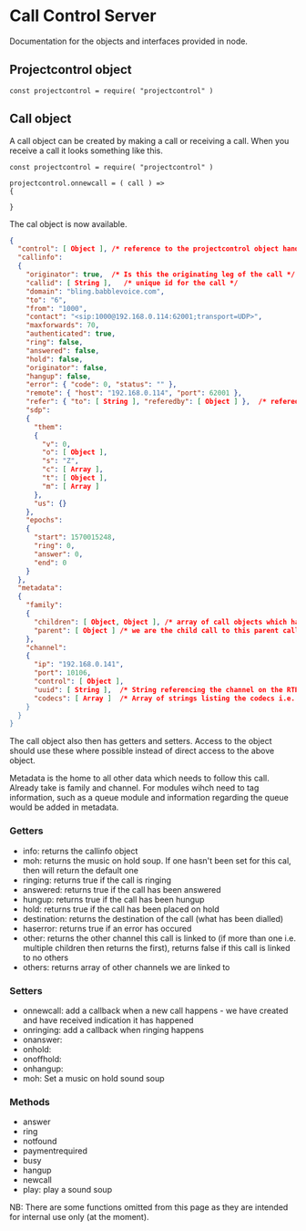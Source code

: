 # Call Control Server

Documentation for the objects and interfaces provided in node.

## Projectcontrol object


```JS
const projectcontrol = require( "projectcontrol" )
```

## Call object

A call object can be created by making a call or receiving a call. When you receive a call it looks something like this.

```JS
const projectcontrol = require( "projectcontrol" )

projectcontrol.onnewcall = ( call ) =>
{

}
```

The cal object is now available.

```JSON
{
  "control": [ Object ], /* reference to the projectcontrol object handling the call */ 
  "callinfo":
  {
    "originator": true,  /* Is this the originating leg of the call */
    "callid": [ String ],   /* unique id for the call */
    "domain": "bling.babblevoice.com",
    "to": "6",
    "from": "1000",
    "contact": "<sip:1000@192.168.0.114:62001;transport=UDP>",
    "maxforwards": 70,
    "authenticated": true,
    "ring": false,
    "answered": false,
    "hold": false,
    "originator": false,
    "hangup": false,
    "error": { "code": 0, "status": "" },
    "remote": { "host": "192.168.0.114", "port": 62001 },
    "refer": { "to": [ String ], "referedby": [ Object ] },  /* referedby is a reference to the call object which performed the xfer */
    "sdp":
    {
      "them":
      {
        "v": 0, 
        "o": [ Object ], 
        "s": "Z", 
        "c": [ Array ], 
        "t": [ Object ], 
        "m": [ Array ] 
      },
      "us": {} 
    },
    "epochs":
    {
      "start": 1570015248, 
      "ring": 0, 
      "answer": 0, 
      "end": 0 
    }
  },
  "metadata":
  {
    "family": 
    {
      "children": [ Object, Object ], /* array of call objects which have been created as a result of this call */
      "parent": [ Object ] /* we are the child call to this parent call object */
    },
    "channel":
    {
      "ip": "192.168.0.141",
      "port": 10106,
      "control": [ Object ],
      "uuid": [ String ],  /* String referencing the channel on the RTP server */
      "codecs": [ Array ]  /* Array of strings listing the codecs i.e. [ "pcmu", "pcma", "722", "ilbc", 2833" ] */
    }
  }
}
```

The call object also then has getters and setters. Access to the object should use these where possible instead of direct access to the above object.

Metadata is the home to all other data which needs to follow this call. Already take is family and channel. For modules wihch need to tag information, such as a queue module and information regarding the queue would be added in metadata.

### Getters

* info: returns the callinfo object
* moh: returns the music on hold soup. If one hasn't been set for this cal, then will return the default one
* ringing: returns true if the call is ringing
* answered: returns true if the call has been answered
* hungup: returns true if the call has been hungup
* hold: returns true if the call has been placed on hold
* destination: returns the destination of the call (what has been dialled)
* haserror: returns true if an error has occured
* other: returns the other channel this call is linked to (if more than one i.e. multiple children then returns the first), returns false if this call is linked to no others
* others: returns array of other channels we are linked to

### Setters

* onnewcall: add a callback when a new call happens - we have created and have received indication it has happened
* onringing: add a callback when ringing happens
* onanswer: 
* onhold:
* onoffhold:
* onhangup:
* moh: Set a music on hold sound soup

### Methods

* answer
* ring
* notfound
* paymentrequired
* busy
* hangup
* newcall
* play: play a sound soup

NB: There are some functions omitted from this page as they are intended for internal use only (at the moment).
